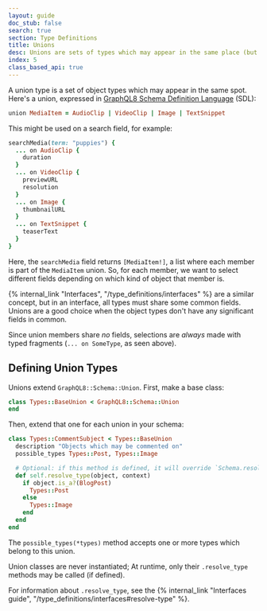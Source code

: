 ```yaml
---
layout: guide
doc_stub: false
search: true
section: Type Definitions
title: Unions
desc: Unions are sets of types which may appear in the same place (but don't share fields).
index: 5
class_based_api: true
---
```


A union type is a set of object types which may appear in the same spot. Here's a union, expressed in [GraphQL8 Schema Definition Language](http://graphql.org/learn/schema/#type-language) (SDL):

```ruby
union MediaItem = AudioClip | VideoClip | Image | TextSnippet
```

This might be used on a search field, for example:

```ruby
searchMedia(term: "puppies") {
  ... on AudioClip {
    duration
  }
  ... on VideoClip {
    previewURL
    resolution
  }
  ... on Image {
    thumbnailURL
  }
  ... on TextSnippet {
    teaserText
  }
}
```

Here, the `searchMedia` field returns `[MediaItem!]`, a list where each member is part of the `MediaItem` union. So, for each member, we want to select different fields depending on which kind of object that member is.

{% internal_link "Interfaces", "/type_definitions/interfaces" %} are a similar concept, but in an interface, all types must share some common fields. Unions are a good choice when the object types don't have any significant fields in common.

Since union members share _no_ fields, selections are _always_ made with typed fragments (`... on SomeType`, as seen above).

## Defining Union Types


Unions extend `GraphQL8::Schema::Union`. First, make a base class:

```ruby
class Types::BaseUnion < GraphQL8::Schema::Union
end
```

Then, extend that one for each union in your schema:

```ruby
class Types::CommentSubject < Types::BaseUnion
  description "Objects which may be commented on"
  possible_types Types::Post, Types::Image

  # Optional: if this method is defined, it will override `Schema.resolve_type`
  def self.resolve_type(object, context)
    if object.is_a?(BlogPost)
      Types::Post
    else
      Types::Image
    end
  end
end
```

The `possible_types(*types)` method accepts one or more types which belong to this union.

Union classes are never instantiated; At runtime, only their `.resolve_type` methods may be called (if defined).

For information about `.resolve_type`, see the {% internal_link "Interfaces guide", "/type_definitions/interfaces#resolve-type" %}.
